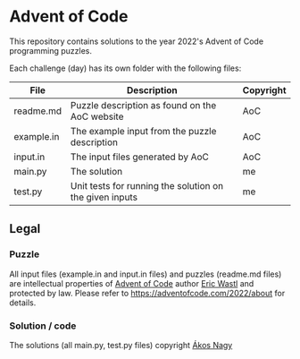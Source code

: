 # Advent of Code

This repository contains solutions to the year 2022's 
Advent of Code programming puzzles.

Each challenge (day) has its own folder with the following files:

| File       | Description                                             | Copyright |
|------------|---------------------------------------------------------|-----------|
| readme.md  | Puzzle description as found on the AoC website          | AoC       |
| example.in | The example input from the puzzle description           | AoC       |
| input.in   | The input files generated by AoC                        | AoC       |
| main.py    | The solution                                            | me        |
| test.py    | Unit tests for running the solution on the given inputs | me        |

## Legal

### Puzzle

All input files (example.in and input.in files) and 
puzzles (readme.md files) are intellectual properties of 
[Advent of Code](https://adventofcode.com) author 
[Eric Wastl](http://was.tl/) and protected by law.
Please refer to https://adventofcode.com/2022/about for details.

### Solution / code

The solutions (all main.py, test.py files) copyright
[Ákos Nagy](https://www.linkedin.com/in/akosnagy350/)
